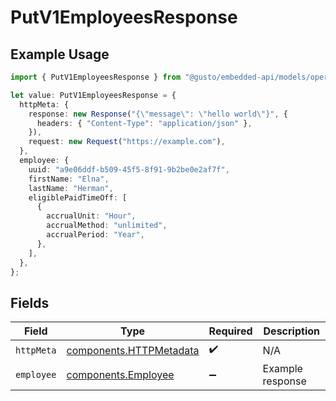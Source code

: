 # PutV1EmployeesResponse

## Example Usage

```typescript
import { PutV1EmployeesResponse } from "@gusto/embedded-api/models/operations/putv1employees.js";

let value: PutV1EmployeesResponse = {
  httpMeta: {
    response: new Response("{\"message\": \"hello world\"}", {
      headers: { "Content-Type": "application/json" },
    }),
    request: new Request("https://example.com"),
  },
  employee: {
    uuid: "a9e06ddf-b509-45f5-8f91-9b2be0e2af7f",
    firstName: "Elna",
    lastName: "Herman",
    eligiblePaidTimeOff: [
      {
        accrualUnit: "Hour",
        accrualMethod: "unlimited",
        accrualPeriod: "Year",
      },
    ],
  },
};
```

## Fields

| Field                                                              | Type                                                               | Required                                                           | Description                                                        |
| ------------------------------------------------------------------ | ------------------------------------------------------------------ | ------------------------------------------------------------------ | ------------------------------------------------------------------ |
| `httpMeta`                                                         | [components.HTTPMetadata](../../models/components/httpmetadata.md) | :heavy_check_mark:                                                 | N/A                                                                |
| `employee`                                                         | [components.Employee](../../models/components/employee.md)         | :heavy_minus_sign:                                                 | Example response                                                   |